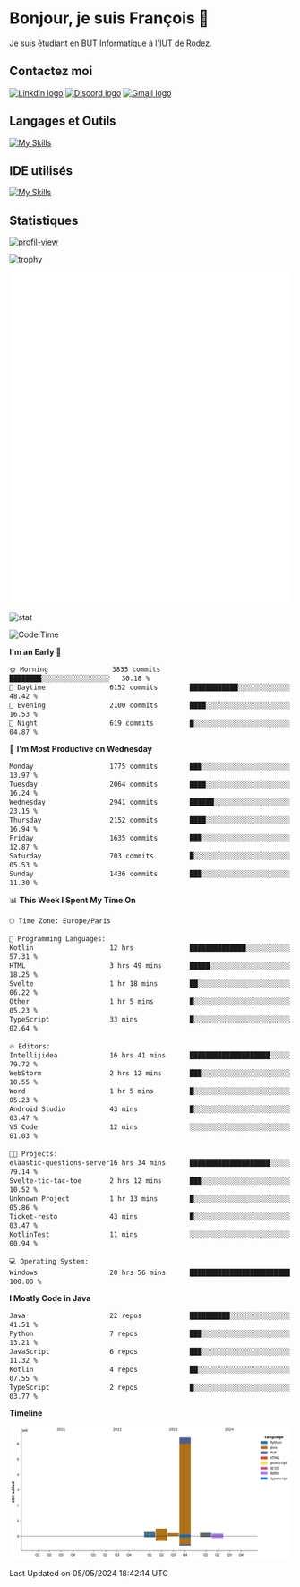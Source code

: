 # Bonjour, je suis François 👋

Je suis étudiant en BUT Informatique à l'[IUT de Rodez](https://iut-rodez.fr).

## Contactez moi

<p>
<a href="https://www.linkedin.com/in/fran%C3%A7ois-de-saint-palais-00985327a/" target="blank"><img src="https://img.shields.io/badge/LinkedIn-0077B5?style=for-the-badge&logo=linkedin&logoColor=white" alt="Linkdin logo"/></a>
<a href="https://discord.gg/francis389" target="blank"><img src="https://img.shields.io/badge/Discord-7289DA?style=for-the-badge&logo=discord&logoColor=white" alt="Discord logo" /></a>
<a href="mailto:francois-sp@gmx.fr" target="blank"><img src="https://img.shields.io/badge/Gmail-D14836?style=for-the-badge&logo=gmail&logoColor=white" alt="Gmail logo"/></a> 
</p>

## Langages et Outils

[![My Skills](https://skillicons.dev/icons?i=java,py,kotlin,spring,git,html,css,sass,svelte,vue,angular,react,bootstrap,ts,jquery,js,php,mysql,sqlite,grafana,linux,windows,figma,postman)](https://skillicons.dev)

## IDE utilisés

[![My Skills](https://skillicons.dev/icons?i=idea,phpstorm,pycharm,androidstudio,vscode,webstorm,eclipse)](https://skillicons.dev)

## Statistiques

[![profil-view](https://komarev.com/ghpvc/?username=francois389&label=Profile%20views&color=0e75b6&style=flat)](https://github.com/ryo-ma/github-profile-trophy)

![trophy](https://github-profile-trophy.vercel.app/?username=Francois389&theme=onedark&column=-1)

![top-lang](https://raw.githubusercontent.com/Francois389/github-stat/master/generated/languages.svg#gh-dark-mode-only)
![](https://raw.githubusercontent.com/Francois389/github-stat/master/generated/overview.svg#gh-dark-mode-only)

![stat](https://github-readme-stats.vercel.app/api?username=francois389&show_icons=true&locale=fr&theme=onedark)

<!--START_SECTION:waka-->
![Code Time](http://img.shields.io/badge/Code%20Time-203%20hrs%2014%20mins-blue)

**I'm an Early 🐤** 

```text
🌞 Morning                3835 commits        ████████░░░░░░░░░░░░░░░░░   30.18 % 
🌆 Daytime                6152 commits        ████████████░░░░░░░░░░░░░   48.42 % 
🌃 Evening                2100 commits        ████░░░░░░░░░░░░░░░░░░░░░   16.53 % 
🌙 Night                  619 commits         █░░░░░░░░░░░░░░░░░░░░░░░░   04.87 % 
```
📅 **I'm Most Productive on Wednesday** 

```text
Monday                   1775 commits        ███░░░░░░░░░░░░░░░░░░░░░░   13.97 % 
Tuesday                  2064 commits        ████░░░░░░░░░░░░░░░░░░░░░   16.24 % 
Wednesday                2941 commits        ██████░░░░░░░░░░░░░░░░░░░   23.15 % 
Thursday                 2152 commits        ████░░░░░░░░░░░░░░░░░░░░░   16.94 % 
Friday                   1635 commits        ███░░░░░░░░░░░░░░░░░░░░░░   12.87 % 
Saturday                 703 commits         █░░░░░░░░░░░░░░░░░░░░░░░░   05.53 % 
Sunday                   1436 commits        ███░░░░░░░░░░░░░░░░░░░░░░   11.30 % 
```


📊 **This Week I Spent My Time On** 

```text
🕑︎ Time Zone: Europe/Paris

💬 Programming Languages: 
Kotlin                   12 hrs              ██████████████░░░░░░░░░░░   57.31 % 
HTML                     3 hrs 49 mins       █████░░░░░░░░░░░░░░░░░░░░   18.25 % 
Svelte                   1 hr 18 mins        ██░░░░░░░░░░░░░░░░░░░░░░░   06.22 % 
Other                    1 hr 5 mins         █░░░░░░░░░░░░░░░░░░░░░░░░   05.23 % 
TypeScript               33 mins             █░░░░░░░░░░░░░░░░░░░░░░░░   02.64 % 

🔥 Editors: 
Intellijidea             16 hrs 41 mins      ████████████████████░░░░░   79.72 % 
WebStorm                 2 hrs 12 mins       ███░░░░░░░░░░░░░░░░░░░░░░   10.55 % 
Word                     1 hr 5 mins         █░░░░░░░░░░░░░░░░░░░░░░░░   05.23 % 
Android Studio           43 mins             █░░░░░░░░░░░░░░░░░░░░░░░░   03.47 % 
VS Code                  12 mins             ░░░░░░░░░░░░░░░░░░░░░░░░░   01.03 % 

🐱‍💻 Projects: 
elaastic-questions-server16 hrs 34 mins      ████████████████████░░░░░   79.14 % 
Svelte-tic-tac-toe       2 hrs 12 mins       ███░░░░░░░░░░░░░░░░░░░░░░   10.52 % 
Unknown Project          1 hr 13 mins        █░░░░░░░░░░░░░░░░░░░░░░░░   05.86 % 
Ticket-resto             43 mins             █░░░░░░░░░░░░░░░░░░░░░░░░   03.47 % 
KotlinTest               11 mins             ░░░░░░░░░░░░░░░░░░░░░░░░░   00.94 % 

💻 Operating System: 
Windows                  20 hrs 56 mins      █████████████████████████   100.00 % 
```

**I Mostly Code in Java** 

```text
Java                     22 repos            ██████████░░░░░░░░░░░░░░░   41.51 % 
Python                   7 repos             ███░░░░░░░░░░░░░░░░░░░░░░   13.21 % 
JavaScript               6 repos             ███░░░░░░░░░░░░░░░░░░░░░░   11.32 % 
Kotlin                   4 repos             ██░░░░░░░░░░░░░░░░░░░░░░░   07.55 % 
TypeScript               2 repos             █░░░░░░░░░░░░░░░░░░░░░░░░   03.77 % 
```



**Timeline**

![Lines of Code chart](https://raw.githubusercontent.com/Francois389/Francois389/main/assets/bar_graph.png)


 Last Updated on 05/05/2024 18:42:14 UTC
<!--END_SECTION:waka-->
